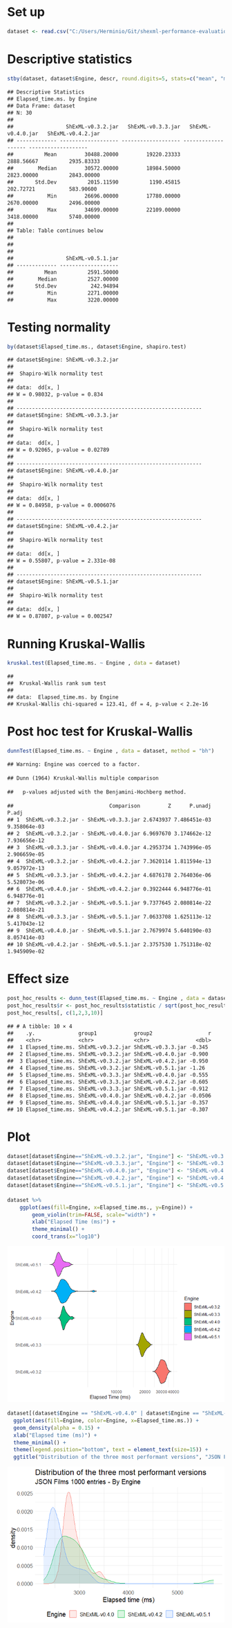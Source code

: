 # Set up

``` r
dataset <- read.csv("C:/Users/Herminio/Git/shexml-performance-evaluation/statistics/results/resultEvaluationJSON.csv", sep=';')[, 2:3]
```

# Descriptive statistics

``` r
stby(dataset, dataset$Engine, descr, round.digits=5, stats=c("mean", "med", "sd", "min", "max"))
```

    ## Descriptive Statistics  
    ## Elapsed_time.ms. by Engine  
    ## Data Frame: dataset  
    ## N: 30  
    ## 
    ##                 ShExML-v0.3.2.jar   ShExML-v0.3.3.jar   ShExML-v0.4.0.jar   ShExML-v0.4.2.jar
    ## ------------- ------------------- ------------------- ------------------- -------------------
    ##          Mean         30488.20000         19220.23333          2888.56667          2935.83333
    ##        Median         30572.00000         18984.50000          2823.00000          2843.00000
    ##       Std.Dev          2015.11590          1190.45815           202.72721           583.90600
    ##           Min         26696.00000         17780.00000          2670.00000          2496.00000
    ##           Max         34699.00000         22109.00000          3418.00000          5740.00000
    ## 
    ## Table: Table continues below
    ## 
    ##  
    ## 
    ##                 ShExML-v0.5.1.jar
    ## ------------- -------------------
    ##          Mean          2591.50000
    ##        Median          2527.00000
    ##       Std.Dev           242.94894
    ##           Min          2271.00000
    ##           Max          3220.00000

# Testing normality

``` r
by(dataset$Elapsed_time.ms., dataset$Engine, shapiro.test)
```

    ## dataset$Engine: ShExML-v0.3.2.jar
    ## 
    ##  Shapiro-Wilk normality test
    ## 
    ## data:  dd[x, ]
    ## W = 0.98032, p-value = 0.834
    ## 
    ## ------------------------------------------------------------ 
    ## dataset$Engine: ShExML-v0.3.3.jar
    ## 
    ##  Shapiro-Wilk normality test
    ## 
    ## data:  dd[x, ]
    ## W = 0.92065, p-value = 0.02789
    ## 
    ## ------------------------------------------------------------ 
    ## dataset$Engine: ShExML-v0.4.0.jar
    ## 
    ##  Shapiro-Wilk normality test
    ## 
    ## data:  dd[x, ]
    ## W = 0.84958, p-value = 0.0006076
    ## 
    ## ------------------------------------------------------------ 
    ## dataset$Engine: ShExML-v0.4.2.jar
    ## 
    ##  Shapiro-Wilk normality test
    ## 
    ## data:  dd[x, ]
    ## W = 0.55807, p-value = 2.331e-08
    ## 
    ## ------------------------------------------------------------ 
    ## dataset$Engine: ShExML-v0.5.1.jar
    ## 
    ##  Shapiro-Wilk normality test
    ## 
    ## data:  dd[x, ]
    ## W = 0.87807, p-value = 0.002547

# Running Kruskal-Wallis

``` r
kruskal.test(Elapsed_time.ms. ~ Engine , data = dataset)
```

    ## 
    ##  Kruskal-Wallis rank sum test
    ## 
    ## data:  Elapsed_time.ms. by Engine
    ## Kruskal-Wallis chi-squared = 123.41, df = 4, p-value < 2.2e-16

# Post hoc test for Kruskal-Wallis

``` r
dunnTest(Elapsed_time.ms. ~ Engine , data = dataset, method = "bh")
```

    ## Warning: Engine was coerced to a factor.

    ## Dunn (1964) Kruskal-Wallis multiple comparison

    ##   p-values adjusted with the Benjamini-Hochberg method.

    ##                               Comparison         Z      P.unadj        P.adj
    ## 1  ShExML-v0.3.2.jar - ShExML-v0.3.3.jar 2.6743937 7.486451e-03 9.358064e-03
    ## 2  ShExML-v0.3.2.jar - ShExML-v0.4.0.jar 6.9697670 3.174662e-12 7.936656e-12
    ## 3  ShExML-v0.3.3.jar - ShExML-v0.4.0.jar 4.2953734 1.743996e-05 2.906659e-05
    ## 4  ShExML-v0.3.2.jar - ShExML-v0.4.2.jar 7.3620114 1.811594e-13 9.057972e-13
    ## 5  ShExML-v0.3.3.jar - ShExML-v0.4.2.jar 4.6876178 2.764036e-06 5.528073e-06
    ## 6  ShExML-v0.4.0.jar - ShExML-v0.4.2.jar 0.3922444 6.948776e-01 6.948776e-01
    ## 7  ShExML-v0.3.2.jar - ShExML-v0.5.1.jar 9.7377645 2.080814e-22 2.080814e-21
    ## 8  ShExML-v0.3.3.jar - ShExML-v0.5.1.jar 7.0633708 1.625113e-12 5.417043e-12
    ## 9  ShExML-v0.4.0.jar - ShExML-v0.5.1.jar 2.7679974 5.640190e-03 8.057414e-03
    ## 10 ShExML-v0.4.2.jar - ShExML-v0.5.1.jar 2.3757530 1.751318e-02 1.945909e-02

# Effect size

``` r
post_hoc_results <- dunn_test(Elapsed_time.ms. ~ Engine , data = dataset, p.adjust.method = "BH")
post_hoc_results$r <- post_hoc_results$statistic / sqrt(post_hoc_results$n1+post_hoc_results$n2)
post_hoc_results[, c(1,2,3,10)]
```

    ## # A tibble: 10 × 4
    ##    .y.              group1            group2                  r
    ##    <chr>            <chr>             <chr>               <dbl>
    ##  1 Elapsed_time.ms. ShExML-v0.3.2.jar ShExML-v0.3.3.jar -0.345 
    ##  2 Elapsed_time.ms. ShExML-v0.3.2.jar ShExML-v0.4.0.jar -0.900 
    ##  3 Elapsed_time.ms. ShExML-v0.3.2.jar ShExML-v0.4.2.jar -0.950 
    ##  4 Elapsed_time.ms. ShExML-v0.3.2.jar ShExML-v0.5.1.jar -1.26  
    ##  5 Elapsed_time.ms. ShExML-v0.3.3.jar ShExML-v0.4.0.jar -0.555 
    ##  6 Elapsed_time.ms. ShExML-v0.3.3.jar ShExML-v0.4.2.jar -0.605 
    ##  7 Elapsed_time.ms. ShExML-v0.3.3.jar ShExML-v0.5.1.jar -0.912 
    ##  8 Elapsed_time.ms. ShExML-v0.4.0.jar ShExML-v0.4.2.jar -0.0506
    ##  9 Elapsed_time.ms. ShExML-v0.4.0.jar ShExML-v0.5.1.jar -0.357 
    ## 10 Elapsed_time.ms. ShExML-v0.4.2.jar ShExML-v0.5.1.jar -0.307

# Plot

``` r
dataset[dataset$Engine=="ShExML-v0.3.2.jar", "Engine"] <- "ShExML-v0.3.2"
dataset[dataset$Engine=="ShExML-v0.3.3.jar", "Engine"] <- "ShExML-v0.3.3"
dataset[dataset$Engine=="ShExML-v0.4.0.jar", "Engine"] <- "ShExML-v0.4.0"
dataset[dataset$Engine=="ShExML-v0.4.2.jar", "Engine"] <- "ShExML-v0.4.2"
dataset[dataset$Engine=="ShExML-v0.5.1.jar", "Engine"] <- "ShExML-v0.5.1"

dataset %>%
    ggplot(aes(fill=Engine, x=Elapsed_time.ms., y=Engine)) +
        geom_violin(trim=FALSE, scale="width") +
        xlab("Elapsed Time (ms)") +
        theme_minimal() + 
        coord_trans(x="log10")
```

![](performanceJSONAnalysis_files/figure-markdown_github/unnamed-chunk-7-1.png)

``` r
dataset[(dataset$Engine == "ShExML-v0.4.0" | dataset$Engine == "ShExML-v0.4.2" | dataset$Engine == "ShExML-v0.5.1"), ] %>%
  ggplot(aes(fill=Engine, color=Engine, x=Elapsed_time.ms.)) +
  geom_density(alpha = 0.15) +
  xlab("Elapsed time (ms)") +
  theme_minimal() +
  theme(legend.position="bottom", text = element_text(size=15)) +
  ggtitle("Distribution of the three most performant versions", "JSON Films 1000 entries - By Engine")
```

![](performanceJSONAnalysis_files/figure-markdown_github/unnamed-chunk-8-1.png)
